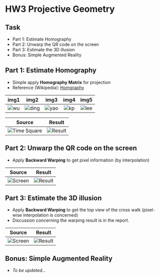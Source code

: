 # HW3 Projective Geometry
## Task
* Part 1: Estimate Homography
* Part 2: Unwarp the QR code on the screen 
* Part 3: Estimate the 3D illusion
* Bonus: Simple Augmented Reality

## Part 1: Estimate Homography
* Simple apply **Homography Matrix** for projection
* Reference (Wikipedia): [Homgraphy](https://en.wikipedia.org/wiki/Homography_(computer_vision))

|    img1   |    img2   |   img3    |    img4   |   img5    |
| :-------: | :-------: | :-------: | :-------: | :-------: |
|![wu](https://github.com/fanoping/Computer-Vision/blob/master/hw3/input/wu.jpg)|![ding](https://github.com/fanoping/Computer-Vision/blob/master/hw3/input/ding.jpg)|![yao](https://github.com/fanoping/Computer-Vision/blob/master/hw3/input/yao.jpg)|![kp](https://github.com/fanoping/Computer-Vision/blob/master/hw3/input/kp.jpg)|![lee](https://github.com/fanoping/Computer-Vision/blob/master/hw3/input/lee.jpg)|![wu](https://github.com/fanoping/Computer-Vision/blob/master/hw3/input/wu.jpg)|

|  Source |   Result  |
| ------- | :-------: |
|![Time Square](https://github.com/fanoping/Computer-Vision/blob/master/hw3/input/times_square.jpg)|![Result](https://github.com/fanoping/Computer-Vision/blob/master/hw3/part1.png)|

## Part 2: Unwarp the QR code on the screen
* Apply **Backward Warping** to get pixel information (by interpolation)


|  Source |  Result   |
| ------- | :-------: |
|![Screen](https://github.com/fanoping/Computer-Vision/blob/master/hw3/input/screen.jpg)|![Result](https://github.com/fanoping/Computer-Vision/blob/master/hw3/part2.png)| 


## Part 3: Estimate the 3D illusion
* Apply **Backward Warping** to get the top view of the cross walk (pixel-wise interpolation is concerned)
* Discussion concerning the warping result is in the report.

|  Source |  Result   |
| ------- | :-------: |
|![Screen](https://github.com/fanoping/Computer-Vision/blob/master/hw3/input/crosswalk_front.jpg)|![Result](https://github.com/fanoping/Computer-Vision/blob/master/hw3/part3.png)| 

## Bonus: Simple Augmented Reality
* *To be updated...*
